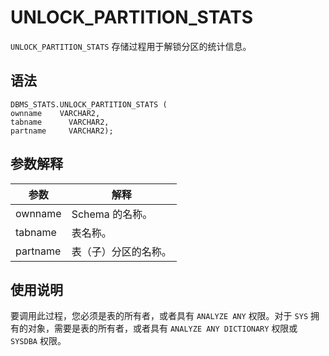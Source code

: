 UNLOCK_PARTITION_STATS 
===========================================

`UNLOCK_PARTITION_STATS` 存储过程用于解锁分区的统计信息。

语法 
-----------------------

```unknow
DBMS_STATS.UNLOCK_PARTITION_STATS (
ownname    VARCHAR2,
tabname      VARCHAR2,
partname     VARCHAR2);
```



参数解释 
-------------------------



|    参数    |     解释      |
|----------|-------------|
| ownname  | Schema 的名称。 |
| tabname  | 表名称。        |
| partname | 表（子）分区的名称。  |



使用说明 
-------------------------

要调用此过程，您必须是表的所有者，或者具有 `ANALYZE ANY` 权限。对于 `SYS` 拥有的对象，需要是表的所有者，或者具有 `ANALYZE ANY DICTIONARY` 权限或 `SYSDBA` 权限。
